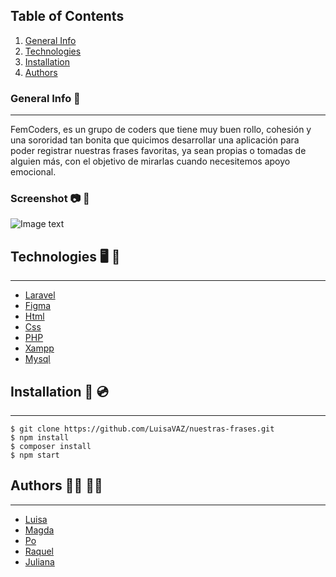 ## Table of Contents 
1. [General Info](#general-info)
2. [Technologies](#technologies)
3. [Installation](#installation)
4. [Authors](#Authors)

### General Info :notebook:
***
FemCoders, es un grupo de coders que tiene muy buen rollo, cohesión y una sororidad tan bonita que quicimos desarrollar una aplicación para poder registrar nuestras frases favoritas, ya sean propias o tomadas de alguien más, con el objetivo de mirarlas cuando necesitemos apoyo emocional.

### Screenshot :camera:	:camera_flash:	
![Image text](https://www.united-internet.de/fileadmin/user_upload/Brands/Downloads/Logo_IONOS_by.jpg)
## Technologies :desktop_computer:	:electric_plug:	
***

* [Laravel](https://laravel.com/docs/9.x/releases)
* [Figma](https://www.figma.com/file/cN0W82jkcH02v6IDdzjrIo/salow?node-id=0%3A1&t=xZINDUx038VOrLwr-0)
* [Html](https://example.com](https://www.w3schools.com/html/))
* [Css](https://www.w3schools.com/Css/)
* [PHP](https://www.w3schools.com/Css/](https://www.php.net/))
* [Xampp](https://www.w3schools.com/Css/](https://www.php.net/)](https://www.apachefriends.org/es/index.html))
* [Mysql](https://azure.microsoft.com/es-es/free/mysql/search/?OCID=AIDcmm68ejnsa0_SEM_e91050427798171f79f033b559e09cd4:G:s&ef_id=e91050427798171f79f033b559e09cd4:G:s&msclkid=e91050427798171f79f033b559e09cd4)

## Installation :floppy_disk:	:cd:	
***
```
$ git clone https://github.com/LuisaVAZ/nuestras-frases.git
$ npm install
$ composer install
$ npm start
```
## Authors :superhero_man:	:superhero_woman:	
***
* [Luisa](https://github.com/LuisaVAZ)
* [Magda](https://github.com/magswer)
* [Po](https://github.com/pohengchan)
* [Raquel](https://github.com/rcarabal2022)
* [Juliana](https://github.com/JulianaMZ)

